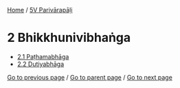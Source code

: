 
[Home](/) / [5V Parivārapāḷi](/tipitaka/5V.md)

# 2 Bhikkhunivibhaṅga

* [2.1 Paṭhamabhāga](/tipitaka/5V/2/2.1.md)
* [2.2 Dutiyabhāga](/tipitaka/5V/2/2.2.md)

[Go to previous page](/tipitaka/5V/1/1.2/1.2.8.md) / [Go to parent page](/tipitaka/5V/0.md) / [Go to next page](/tipitaka/5V/2/2.1.md)


